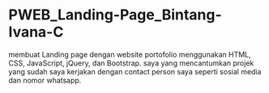 # PWEB_Landing-Page_Bintang-Ivana-C
membuat Landing page dengan website portofolio menggunakan HTML, CSS, JavaScript, jQuery, dan Bootstrap. saya yang mencantumkan projek yang sudah saya kerjakan dengan contact person saya seperti sosial media dan nomor whatsapp. 
